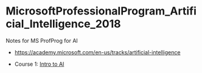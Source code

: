 # MicrosoftProfessionalProgram_Artificial_Intelligence_2018
Notes for MS ProfProg for AI

* https://academy.microsoft.com/en-us/tracks/artificial-intelligence

* Course 1: [Intro to AI](https://www.edx.org/course/introduction-to-artificial-intelligence-ai)
